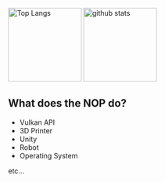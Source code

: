 <p align="left"> 
  <img alt="Top Langs" height="150px" src="https://github-readme-stats.vercel.app/api?username=NOPLAB&theme=discord_old_blurple&show_icons=true&count_private=true" />
  <img alt="github stats" height="150px" src="https://github-readme-stats.vercel.app/api/top-langs/?username=NOPLAB&theme=discord_old_blurple&layout=compact&count_private=true" />
</p>

## What does the NOP do?

- Vulkan API
- 3D Printer
- Unity
- Robot
- Operating System

etc...

<!---
NOPLAB/NOPLAB is a ✨ special ✨ repository because its `README.md` (this file) appears on your GitHub profile.
You can click the Preview link to take a look at your changes.
--->
